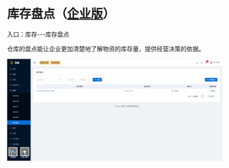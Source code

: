 # 库存盘点（<u>企业版</u>）

入口：库存---库存盘点

仓库的盘点能让企业更加清楚地了解物资的库存量，提供经营决策的依据。

![PNG](../image/库存管理/09-库存盘点01.jpg)







